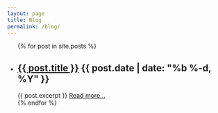 ```yaml
---
layout: page
title: Blog
permalink: /blog/
---
```


<ul class="post-list">
{% for post in site.posts %}
  <li>
	<h2>
	  <a class="page-heading" href="{{ post.url | prepend: site.baseurl }}">{{ post.title }}</a> <span class="post-meta">{{ post.date | date: "%b %-d, %Y" }}</span>
	</h2>
	{{ post.excerpt }} <a href="{{ post.url }}">Read more...</a>
  </li>
{% endfor %}
</ul>